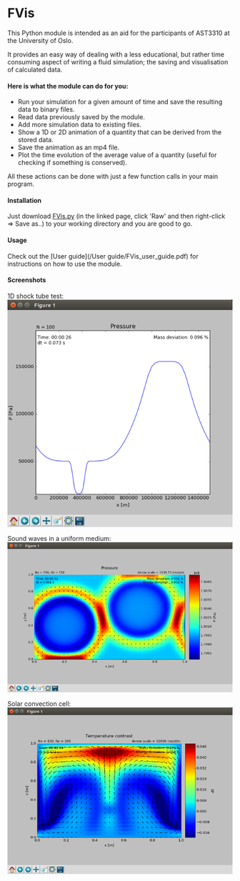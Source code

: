 # FVis
This Python module is intended as an aid for the participants of AST3310 at the University of Oslo.

It provides an easy way of dealing with a less educational, but rather time consuming aspect of writing a fluid simulation; 
the saving and visualisation of calculated data.

#### Here is what the module can do for you:
* Run your simulation for a given amount of time and save the resulting data to binary files.
* Read data previously saved by the module.
* Add more simulation data to existing files.
* Show a 1D or 2D animation of a quantity that can be derived from the stored data.
* Save the animation as an mp4 file.
* Plot the time evolution of the average value of a quantity (useful for checking if something is conserved).

All these actions can be done with just a few function calls in your main program.

#### Installation
Just download [FVis.py](/src/FVis.py) (in the linked page, click 'Raw' and then right-click => Save as..) to your working directory and you are good to go.

#### Usage
Check out the [User guide](/User guide/FVis_user_guide.pdf) for instructions on how to use the module.

#### Screenshots
1D shock tube test:
![shock tube](/Screenshots/shock_tube.png?raw=true "Shock tube")

Sound waves in a uniform medium:
![sound waves](/Screenshots/sound_waves.png?raw=true "Sound waves in a uniform medium")

Solar convection cell:
![convection](/Screenshots/convection.png?raw=true "Solar convection")
